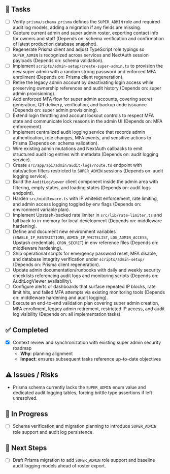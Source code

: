 ## 🚧 Tasks
- [ ] Verify `prisma/schema.prisma` defines the `SUPER_ADMIN` role and required audit log models, adding a migration if any fields are missing.
- [ ] Capture current admin and super admin roster, exporting contact info for owners and staff (Depends on: schema verification and confirmation of latest production database snapshot).
- [ ] Regenerate Prisma client and adjust TypeScript role typings so `SUPER_ADMIN` is recognized across services and NextAuth session payloads (Depends on: schema validation).
- [ ] Implement `scripts/admin-setup/create-super-admin.ts` to provision the new super admin with a random strong password and enforced MFA enrollment (Depends on: Prisma client regeneration).
- [ ] Retire the legacy admin account by deactivating login access while preserving ownership references and audit history (Depends on: super admin provisioning).
- [ ] Add enforced MFA flow for super admin accounts, covering secret generation, QR delivery, verification, and backup code issuance (Depends on: super admin provisioning).
- [ ] Extend login throttling and account lockout controls to respect MFA state and communicate lock reasons in the admin UI (Depends on: MFA enforcement).
- [ ] Implement centralized audit logging service that records admin authentication, role changes, MFA events, and sensitive actions to Prisma (Depends on: schema validation).
- [ ] Wire existing admin mutations and NextAuth callbacks to emit structured audit log entries with metadata (Depends on: audit logging service).
- [ ] Create `src/app/api/admin/audit-logs/route.ts` endpoint with date/action filters restricted to `SUPER_ADMIN` sessions (Depends on: audit logging service).
- [ ] Build the `AuditLogViewer` client component inside the admin area with filtering, empty states, and loading states (Depends on: audit logs endpoint).
- [ ] Harden `src/middleware.ts` with IP whitelist enforcement, rate limiting, and admin access logging toggled by env flags (Depends on: environment variable plan).
- [ ] Implement Upstash-backed rate limiter in `src/lib/rate-limiter.ts` and fall back to in-memory for local development (Depends on: middleware hardening).
- [ ] Define and document new environment variables (`ENABLE_IP_RESTRICTIONS`, `ADMIN_IP_WHITELIST`, `LOG_ADMIN_ACCESS`, Upstash credentials, `CRON_SECRET`) in env reference files (Depends on: middleware hardening).
- [ ] Ship operational scripts for emergency password reset, MFA disable, and database integrity verification under `scripts/admin-setup/` (Depends on: Prisma client regeneration).
- [ ] Update admin documentation/runbooks with daily and weekly security checklists referencing audit logs and monitoring scripts (Depends on: AuditLogViewer availability).
- [ ] Configure alerts or dashboards that surface repeated IP blocks, rate limit hits, and failed MFA attempts via existing monitoring tools (Depends on: middleware hardening and audit logging).
- [ ] Execute an end-to-end validation plan covering super admin creation, MFA enrollment, legacy admin retirement, restricted IP access, and audit log visibility (Depends on: all implementation tasks).

## ✅ Completed
- [x] Context review and synchronization with existing super admin security roadmap
  - **Why**: planning alignment
  - **Impact**: ensures subsequent tasks reference up-to-date objectives

## ⚠️ Issues / Risks
- Prisma schema currently lacks the `SUPER_ADMIN` enum value and dedicated audit logging tables, forcing brittle type assertions if left unresolved.

## 🚧 In Progress
- [ ] Schema verification and migration planning to introduce `SUPER_ADMIN` role support and audit log persistence.

## 🔧 Next Steps
- [ ] Draft Prisma migration to add `SUPER_ADMIN` role support and baseline audit logging models ahead of roster export.
